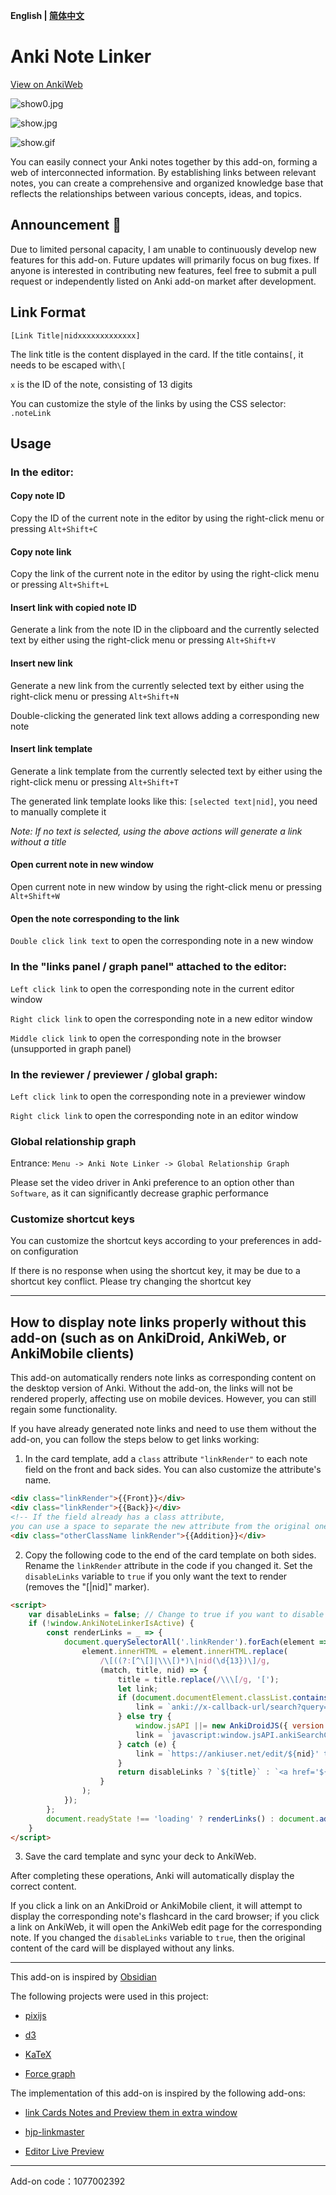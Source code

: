 **English | [简体中文](README-zh.md)**

# Anki Note Linker

[View on AnkiWeb](https://ankiweb.net/shared/info/1077002392)

![show0.jpg](show0.jpg)

![show.jpg](show.jpg)

![show.gif](show.gif)

You can easily connect your Anki notes together by this add-on, forming a web of interconnected information. 
By establishing links between relevant notes, you can create a comprehensive and organized knowledge base that reflects the relationships between various concepts, ideas, and topics.

## Announcement 📢
Due to limited personal capacity, I am unable to continuously develop new features for this add-on. Future updates will primarily focus on bug fixes. If anyone is interested in contributing new features, feel free to submit a pull request or independently listed on Anki add-on market after development.

## Link Format

`[Link Title|nidxxxxxxxxxxxxx]`

The link title is the content displayed in the card. If the title contains`[`, it needs to be escaped with`\[`

`x` is the ID of the note, consisting of 13 digits

You can customize the style of the links by using the CSS selector: `.noteLink`

## Usage

### In the editor:

#### Copy note ID

Copy the ID of the current note in the editor by using the right-click menu or pressing `Alt+Shift+C`

#### Copy note link

Copy the link of the current note in the editor by using the right-click menu or pressing `Alt+Shift+L`

#### Insert link with copied note ID

Generate a link from the note ID in the clipboard and the currently selected text by either using the right-click menu or pressing `Alt+Shift+V`

#### Insert new link

Generate a new link from the currently selected text by either using the right-click menu or pressing `Alt+Shift+N`

Double-clicking the generated link text allows adding a corresponding new note

#### Insert link template

Generate a link template from the currently selected text by either using the right-click menu or pressing `Alt+Shift+T`

The generated link template looks like this: `[selected text|nid]`, you need to manually complete it

_Note: If no text is selected, using the above actions will generate a link without a title_

#### Open current note in new window

Open current note in new window by using the right-click menu or pressing `Alt+Shift+W`

#### Open the note corresponding to the link

`Double click link text` to open the corresponding note in a new window

### In the "links panel / graph panel" attached to the editor:

`Left click link` to open the corresponding note in the current editor window

`Right click link` to open the corresponding note in a new editor window

`Middle click link` to open the corresponding note in the browser (unsupported in graph panel)

### In the reviewer / previewer / global graph:

`Left click link` to open the corresponding note in a previewer window

`Right click link` to open the corresponding note in an editor window

### Global relationship graph

Entrance: `Menu -> Anki Note Linker -> Global Relationship Graph`

Please set the video driver in Anki preference to an option other than `Software`, as it can significantly decrease graphic performance

### Customize shortcut keys

You can customize the shortcut keys according to your preferences in add-on configuration

If there is no response when using the shortcut key, it may be due to a shortcut key conflict. Please try changing the shortcut key

---
## How to display note links properly without this add-on (such as on AnkiDroid, AnkiWeb, or AnkiMobile clients)

This add-on automatically renders note links as corresponding content on the desktop version of Anki. Without the add-on, the links will not be rendered properly, affecting use on mobile devices. However, you can still regain some functionality.

If you have already generated note links and need to use them without the add-on, you can follow the steps below to get links working:

1. In the card template, add a `class` attribute `"linkRender"` to each note field on the front and back sides. You can also customize the attribute's name.

```html
<div class="linkRender">{{Front}}</div>
<div class="linkRender">{{Back}}</div>
<!-- If the field already has a class attribute, 
you can use a space to separate the new attribute from the original one -->
<div class="otherClassName linkRender">{{Addition}}</div>
```
2. Copy the following code to the end of the card template on both sides. Rename the `linkRender` attribute in the code if you changed it. Set the `disableLinks` variable to `true` if you only want the text to render (removes the "[|nid]" marker).

```html
<script>
    var disableLinks = false; // Change to true if you want to disable all link rendering for clients without add-on
    if (!window.AnkiNoteLinkerIsActive) {
        const renderLinks = _ => {
            document.querySelectorAll('.linkRender').forEach(element => { // You can rename "linkRender" on this line, but leave the "." in front
                element.innerHTML = element.innerHTML.replace(
                    /\[((?:[^\[]|\\\[)*)\|nid(\d{13})\]/g,
                    (match, title, nid) => {
                        title = title.replace(/\\\[/g, '[');
                        let link;
                        if (document.documentElement.classList.contains('iphone') || document.documentElement.classList.contains('ipad')) {
                            link = `anki://x-callback-url/search?query=nid%3a${nid}`;
                        } else try {
                            window.jsAPI ||= new AnkiDroidJS({ version: "0.0.3", developer: "github.com/gugutu" });
                            link = `javascript:window.jsAPI.ankiSearchCard(\`nid:${nid}\`)`;
                        } catch (e) {
                            link = `https://ankiuser.net/edit/${nid}' target='_blank`;
                        }
                        return disableLinks ? `${title}` : `<a href='${link}' class='noteLink'>${title}</a>`;
                    }
                );
            });
        };
        document.readyState !== 'loading' ? renderLinks() : document.addEventListener('DOMContentLoaded', renderLinks, { once: true });
    }
</script>
```

3. Save the card template and sync your deck to AnkiWeb.

After completing these operations, Anki will automatically display the correct content.

If you click a link on an AnkiDroid or AnkiMobile client, it will attempt to display the corresponding note's flashcard in the card browser; if you click a link on AnkiWeb, it will open the AnkiWeb edit page for the corresponding note. If you changed the `disableLinks` variable to `true`, then the original content of the card will be displayed without any links.

---
This add-on is inspired by [Obsidian](https://obsidian.md/)

The following projects were used in this project:

- [pixijs](https://github.com/pixijs/pixijs)

- [d3](https://github.com/d3/d3)

- [KaTeX](https://github.com/KaTeX/KaTeX)

- [Force graph](https://github.com/vasturiano/force-graph)

The implementation of this add-on is inspired by the following add-ons:

- [link Cards Notes and Preview them in extra window](https://ankiweb.net/shared/info/1423933177)

- [hjp-linkmaster](https://ankiweb.net/shared/info/1420819673)

- [Editor Live Preview](https://ankiweb.net/shared/info/1960039667)

---
Add-on code：1077002392